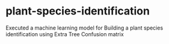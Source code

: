 # plant-species-identification
Executed a machine learning model for Building a plant species identification using Extra Tree Confusion matrix
